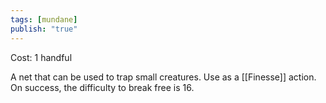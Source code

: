 ```yaml
---
tags: [mundane]
publish: "true"
---
```

Cost: 1 handful

A net that can be used to trap small creatures.
Use as a [[Finesse]] action. On success, the difficulty to break free is 16.
